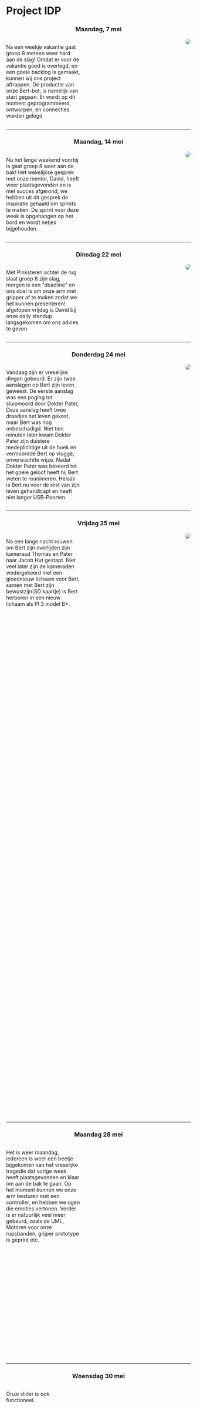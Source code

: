 # Project IDP
<div class="blogPost">
  <h3 style="text-align:center;">Maandag, 7 mei</h3>
  <p style="float:left; width:40%;">Na een weekje vakantie gaat groep 8 meteen weer hard aan de slag! Omdat er voor de vakantie goed is overlegd, en een goeie backlog is gemaakt, kunnen wij ons project aftrappen. De productie van onze Bert-bot, is namelijk van start gegaan. Er wordt op dit moment geprogrammeerd, ontworpen, en connecties worden gelegd<p>
  <img style="float:right; border-radius:  20px;" src="https://cdn.discordapp.com/attachments/185375386283016192/446232100262117376/34576-BIER20IN20DE20ZON.png">
  <div style="clear:both;"></div>
<hr>
<div class="blogPost">
  <h3 style="text-align:center;">Maandag, 14 mei</h3>
  <p style="float:left; width:40%;">Nu het lange weekend voorbij is gaat groep 8 weer aan de bak! Het wekelijkse gesprek met onze mentor, David, heeft weer plaatsgevonden en is met succes afgerond, we hebben uit dit gesprek de inspiratie gehaald om sprints te maken. De sprint voor deze week is opgehangen op het bord en wordt netjes bijgehouden.<p>
  <img style="float:right; border-radius:  20px;" src="https://cdn.discordapp.com/attachments/185375386283016192/446235645908615178/Naamloos.png">
  <div style="clear:both;"></div>
<hr>
<div class="blogPost">
  <h3 style="text-align:center;">Dinsdag 22 mei</h3>
  <p style="float:left; width:40%;">Met Pinksteren achter de rug slaat groep 8 zijn slag, morgen is een "deadline" en ons doel is om onze arm met gripper af te maken zodat we het kunnen presenteren! afgelopen vrijdag is David bij onze daily standup langsgekomen om ons advies te geven.<p>
  <img style="float:right; border-radius:  20px;" src="https://cdn.discordapp.com/attachments/185375386283016192/446954807408721922/Naamloos.png">
  <div style="clear:both;"></div>
<hr>
<div class="blogPost">
  <h3 style="text-align:center;">Donderdag 24 mei</h3>
  <p style="float:left; width:40%;">Vandaag zijn er vreselijke dingen gebeurd. Er zijn twee aanslagen op Bert zijn leven geweest. De eerste aanslag was een poging tot sluipmoord door Dokter Pater, Deze aanslag heeft twee draadjes het leven gekost, maar Bert was nog onbeschadigd. Niet tien minuten later kwam Dokter Pater zijn duistere medeplichtige uit de hoek en vermoordde Bert op vlugge, onverwachtte wijze. Nadat Dokter Pater was bekeerd tot het goeie geloof heeft hij Bert weten te reanimeren. Helaas is Bert nu voor de rest van zijn leven gehandicapt en heeft niet langer USB-Poorten.<p>
  <img style="float:right; border-radius:  20px;" src="https://cdn.discordapp.com/attachments/185375386283016192/449482950573293578/Naamloos.png">
  <div style="clear:both;"></div>
<hr>
<div class="blogPost">
  <h3 style="text-align:center;">Vrijdag 25 mei</h3>
  <p style="float:left; width:40%; height:40%;">Na een lange nacht rouwen om Bert zijn overlijden zijn kameraad Thomas en Pater naar Jacob Hut gestapt. Niet veel later zijn de kameraden wedergekeerd met een gloednieuw lichaam voor Bert, samen met Bert zijn bewustzijn(SD kaartje) is Bert herboren in een nieuw lichaam als PI 3 model B+.<p>
  <img style="float:right; border-radius:  20px;" src="https://cdn.discordapp.com/attachments/185375386283016192/449482953781805056/sssss.png">
  <div style="clear:both;"></div>
<hr>
<div class="blogPost">
  <h3 style="text-align:center;">Maandag 28 mei</h3>
  <p style="float:left; width:40%;">Het is weer maandag, iedereen is weer een beetje bijgekomen van het vreselijke tragedie dat vorige week heeft plaatsgevonden en klaar om aan de bak te gaan. Op het moment kunnen we onze arm besturen met een controller, en hebben we ogen die emoties vertonen. Verder is er natuurlijk veel meer gebeurd, zoals de UML, Motoren voor onze rupsbanden, grijper prototype is geprint etc.<p>
 <object style="float:right; width:400px; height:300px;" data="https://www.youtube.com/embed/wIQAVbh_THs"> </object>
  <div style="clear:both;"></div>
<hr>
<div class="blogPost">
  <h3 style="text-align:center;">Woensdag 30 mei</h3>
  <p style="float:left; width:30%;">Onze slider is ook functioneel.<p>
  <object style="float:right; width:600px; height:375px;" data="https://www.youtube.com/embed/Tl4lwq4C6Vc"></object>
  <div style="clear:both;"></div>
<hr>
<div class="blogPost">
  <h3 style="text-align:center;">A university project</h3>
  <p style="float:left; width:40%;">Bert's avonturen<p>
  <img style="float:right; border-radius:  20px;" src="https://cdn.discordapp.com/attachments/185375386283016192/446238460739715073/Naamloos.png">
  <div style="clear:both;"></div>
<hr>
